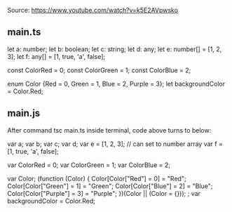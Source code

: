 <!-- Notes for tutorial in here -->

Source: https://www.youtube.com/watch?v=k5E2AVpwsko


## main.ts
let a: number;
let b: boolean;
let c: string;
let d: any;
let e: number[] = [1, 2, 3]; 
let f: any[] = [1, true, 'a', false]; 

const ColorRed = 0;
const ColorGreen = 1;
const ColorBlue = 2;


enum Color {Red = 0, Green = 1, Blue = 2, Purple = 3};
let backgroundColor = Color.Red;


## main.js
After command tsc main.ts inside terminal, code above turns to below:

var a;
var b;
var c;
var d;
var e = [1, 2, 3]; // can set to number array 
var f = [1, true, 'a', false]; 

var ColorRed = 0;
var ColorGreen = 1;
var ColorBlue = 2;

var Color;
(function (Color) {
    Color[Color["Red"] = 0] = "Red";
    Color[Color["Green"] = 1] = "Green";
    Color[Color["Blue"] = 2] = "Blue";
    Color[Color["Purple"] = 3] = "Purple";
})(Color || (Color = {}));
;
var backgroundColor = Color.Red;